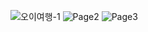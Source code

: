 
![오이여행-1](https://github.com/FIVEZO/front-end-toogo/assets/132332533/976d4c76-6ca8-417d-a2b6-92fe709496d0)
![Page2](https://github.com/FIVEZO/front-end-toogo/assets/132332533/dda510c2-a5b9-40c2-9dbf-4e51d410d0ad)
![Page3](https://github.com/FIVEZO/front-end-toogo/assets/132332533/455f3f89-2a5a-4d70-8b87-77a7d1c479e0)

